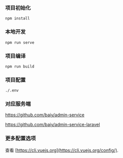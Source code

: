 ### 项目初始化
```
npm install
```

### 本地开发
```
npm run serve
```

### 项目编译
```
npm run build
```

### 项目配置
```
./.env
```

### 对应服务端
<https://github.com/baiy/admin-service>

<https://github.com/baiy/admin-service-laravel>

### 更多配置选项
查看 [https://cli.vuejs.org](https://cli.vuejs.org/config/).
